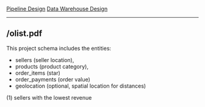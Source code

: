 <a href="">Pipeline Design</a>
<a href="">Data Warehouse Design</a>

-----------------------------------------------------------------------------------------------------------------------------------
/olist.pdf
-----------------------------------------------------------------------------------------------------------------------------------

This project schema includes the entities: 
-   sellers (seller location), 
-   products (product category), 
-   order_items (star)
-   order_payments (order value)
-   geolocation (optional, spatial location for distances)

(1) sellers with the lowest revenue
